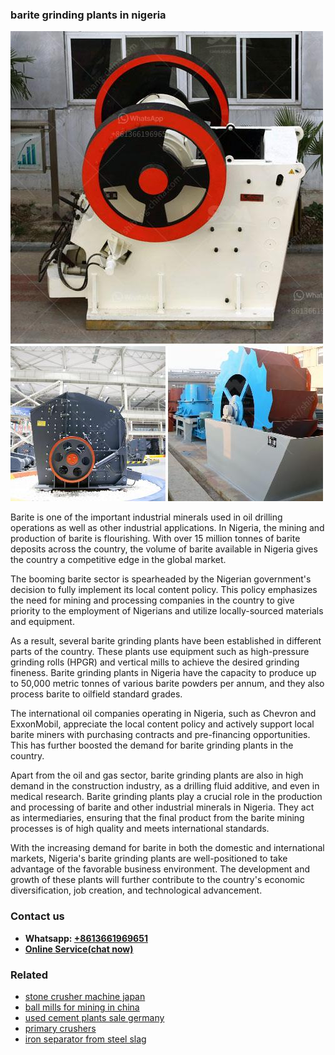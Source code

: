 <h3>barite grinding plants in nigeria</h3><img src='1708309175.jpg' alt=''><p>Barite is one of the important industrial minerals used in oil drilling operations as well as other industrial applications. In Nigeria, the mining and production of barite is flourishing. With over 15 million tonnes of barite deposits across the country, the volume of barite available in Nigeria gives the country a competitive edge in the global market.</p><p>The booming barite sector is spearheaded by the Nigerian government's decision to fully implement its local content policy. This policy emphasizes the need for mining and processing companies in the country to give priority to the employment of Nigerians and utilize locally-sourced materials and equipment.</p><p>As a result, several barite grinding plants have been established in different parts of the country. These plants use equipment such as high-pressure grinding rolls (HPGR) and vertical mills to achieve the desired grinding fineness. Barite grinding plants in Nigeria have the capacity to produce up to 50,000 metric tonnes of various barite powders per annum, and they also process barite to oilfield standard grades.</p><p>The international oil companies operating in Nigeria, such as Chevron and ExxonMobil, appreciate the local content policy and actively support local barite miners with purchasing contracts and pre-financing opportunities. This has further boosted the demand for barite grinding plants in the country.</p><p>Apart from the oil and gas sector, barite grinding plants are also in high demand in the construction industry, as a drilling fluid additive, and even in medical research. Barite grinding plants play a crucial role in the production and processing of barite and other industrial minerals in Nigeria. They act as intermediaries, ensuring that the final product from the barite mining processes is of high quality and meets international standards.</p><p>With the increasing demand for barite in both the domestic and international markets, Nigeria's barite grinding plants are well-positioned to take advantage of the favorable business environment. The development and growth of these plants will further contribute to the country's economic diversification, job creation, and technological advancement.</p><h3>Contact us</h3><ul><li><strong>Whatsapp:&nbsp;<a href="https://wa.me/8613661969651">+8613661969651</a></strong></li><li><a href="https://swt.shibang-china.com/?git&amp;zhl&amp;barite grinding plants in nigeria"><strong>Online Service(chat now)</strong></a></li></ul><h3>Related</h3><ul><li><a href='stone crusher machine japan.md'>stone crusher machine japan</a></li><li><a href='ball mills for mining in china.md'>ball mills for mining in china</a></li><li><a href='used cement plants sale germany.md'>used cement plants sale germany</a></li><li><a href='primary crushers.md'>primary crushers</a></li><li><a href='iron separator from steel slag.md'>iron separator from steel slag</a></li></ul>